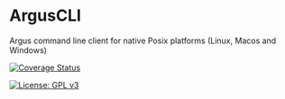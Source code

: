 # ArgusCLI
Argus command line client for native Posix platforms (Linux, Macos and Windows)

[![Coverage Status](https://coveralls.io/repos/boennemann/badges/badge.svg)](https://coveralls.io/r/boennemann/badges)

[![License: GPL v3](https://img.shields.io/badge/License-GPL%20v3-blue.svg)](https://www.gnu.org/licenses/gpl-3.0)
